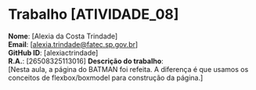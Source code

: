  # Trabalho [ATIVIDADE_08]
 **Nome**: [Alexia da Costa Trindade]  
**Email**: [alexia.trindade@fatec.sp.gov.br]  
**GitHub ID**: [alexiactrindade]  
**R.A.**: [26508325113016]
 **Descrição do trabalho**:  
[Nesta aula, a página do BATMAN foi refeita. A diferença é que usamos os conceitos de flexbox/boxmodel para construção da página.] 